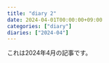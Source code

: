 ```yaml
---
title: "diary 2"
date: 2024-04-01T00:00:00+09:00
categories: ["diary"]
diaries: ["2024-04"]
---
```

これは2024年4月の記事です。
